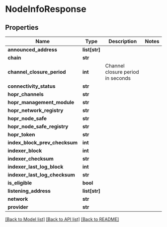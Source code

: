 # NodeInfoResponse

## Properties
Name | Type | Description | Notes
------------ | ------------- | ------------- | -------------
**announced_address** | **list[str]** |  | 
**chain** | **str** |  | 
**channel_closure_period** | **int** | Channel closure period in seconds | 
**connectivity_status** | **str** |  | 
**hopr_channels** | **str** |  | 
**hopr_management_module** | **str** |  | 
**hopr_network_registry** | **str** |  | 
**hopr_node_safe** | **str** |  | 
**hopr_node_safe_registry** | **str** |  | 
**hopr_token** | **str** |  | 
**index_block_prev_checksum** | **int** |  | 
**indexer_block** | **int** |  | 
**indexer_checksum** | **str** |  | 
**indexer_last_log_block** | **int** |  | 
**indexer_last_log_checksum** | **str** |  | 
**is_eligible** | **bool** |  | 
**listening_address** | **list[str]** |  | 
**network** | **str** |  | 
**provider** | **str** |  | 

[[Back to Model list]](../README.md#documentation-for-models) [[Back to API list]](../README.md#documentation-for-api-endpoints) [[Back to README]](../README.md)

